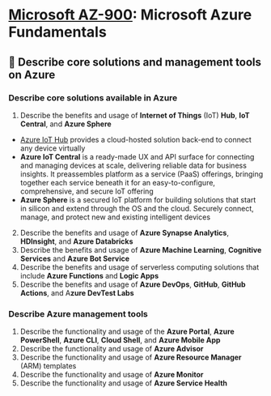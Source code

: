 # [Microsoft AZ-900](az-900-index.md): Microsoft Azure Fundamentals

## 🔨 Describe core solutions and management tools on Azure 

### Describe core solutions available in Azure
1. Describe the benefits and usage of **Internet of Things** (IoT) **Hub**, **IoT Central**, and **Azure Sphere**
+ [Azure IoT Hub](https://azure.microsoft.com/en-gb/services/iot-hub/#overview) provides a cloud-hosted solution back-end to connect any device virtually
+ **Azure IoT Central** is a ready-made UX and API surface for connecting and managing devices at scale, delivering reliable data for business insights. It preassembles platform as a service (PaaS) offerings, bringing together each service beneath it for an easy-to-configure, comprehensive, and secure IoT offering
+ **Azure Sphere** is a secured IoT platform for building solutions that start in silicon and extend through the OS and the cloud. Securely connect, manage, and protect new and existing intelligent devices

2. Describe the benefits and usage of **Azure Synapse Analytics**, **HDInsight**, and **Azure Databricks**
3. Describe the benefits and usage of **Azure Machine Learning**, **Cognitive Services** and **Azure Bot Service**
4. Describe the benefits and usage of serverless computing solutions that include **Azure Functions** and **Logic Apps**
5. Describe the benefits and usage of **Azure DevOps**, **GitHub**, **GitHub Actions**, and A**zure DevTest Labs**

### Describe Azure management tools
1. Describe the functionality and usage of the **Azure Portal**, **Azure PowerShell**, **Azure CLI**, **Cloud Shell**, and **Azure Mobile App**
2. Describe the functionality and usage of **Azure Advisor**
3. Describe the functionality and usage of **Azure Resource Manager** (ARM) templates
4. Describe the functionality and usage of **Azure Monitor**
5. Describe the functionality and usage of **Azure Service Health**
